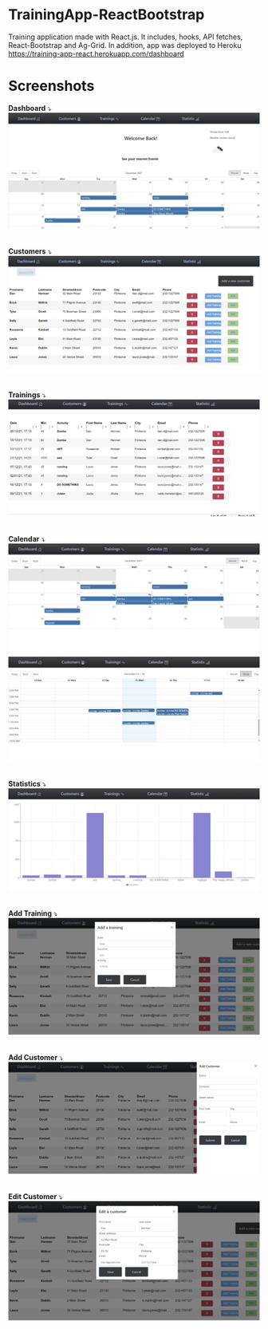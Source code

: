 # TrainingApp-ReactBootstrap

Training application made with React.js. It includes, hooks, API fetches, React-Bootstrap and Ag-Grid. In addition, app was deployed to Heroku 
https://training-app-react.herokuapp.com/dashboard

# Screenshots

<b>Dashboard</b> ⤵️<br>
![screenshot](https://github.com/peura-lady/TrainingApp-ReactBootstrap/blob/main/Dashboard.PNG)
<br />
<br />
<br />
<b>Customers</b> ⤵️<br>
![screenshot](https://github.com/peura-lady/TrainingApp-ReactBootstrap/blob/main/Customers.PNG)
<br />
<br />
<br />
<b>Trainings</b> ⤵️<br>
![screenshot](https://github.com/peura-lady/TrainingApp-ReactBootstrap/blob/main/Trainings.PNG)
<br />
<br />
<br />
<b>Calendar</b> ⤵️<br>
![screenshot](https://github.com/peura-lady/TrainingApp-ReactBootstrap/blob/main/Calendar.PNG)
![screenshot](https://github.com/peura-lady/TrainingApp-ReactBootstrap/blob/main/Calendarweekly.PNG)
<br />
<br />
<br />
<b>Statistics</b> ⤵️<br>
![screenshot](https://github.com/peura-lady/TrainingApp-ReactBootstrap/blob/main/Statistics.PNG)
<br />
<br />
<br />
<b>Add Training</b> ⤵️<br>
![screenshot](https://github.com/peura-lady/TrainingApp-ReactBootstrap/blob/main/AddTraining.PNG)
<br />
<br />
<br />
<b>Add Customer</b> ⤵️<br>
![screenshot](https://github.com/peura-lady/TrainingApp-ReactBootstrap/blob/main/AddCustomer.PNG)
<br />
<br />
<br />
<b>Edit Customer</b> ⤵️<br>
![screenshot](https://github.com/peura-lady/TrainingApp-ReactBootstrap/blob/main/EditCustomer.PNG)
